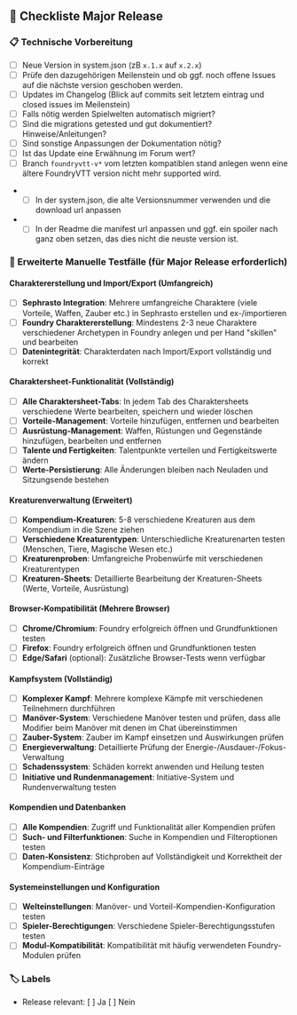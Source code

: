 ## 🧾 Checkliste Major Release

### 📋 Technische Vorbereitung

-   [ ] Neue Version in system.json (zB `x.1.x` auf `x.2.x`)
-   [ ] Prüfe den dazugehörigen Meilenstein und ob ggf. noch offene Issues auf die nächste version geschoben werden.
-   [ ] Updates im Changelog (Blick auf commits seit letztem eintrag und closed issues im Meilenstein)
-   [ ] Falls nötig werden Spielwelten automatisch migriert?
-   [ ] Sind die migrations getested und gut dokumentiert? Hinweise/Anleitungen?
-   [ ] Sind sonstige Anpassungen der Dokumentation nötig?
-   [ ] Ist das Update eine Erwähnung im Forum wert?
-   [ ] Branch `foundryvtt-v*` vom letzten kompatiblen stand anlegen wenn eine ältere FoundryVTT version nicht mehr supported wird.
-   -   [ ] In der system.json, die alte Versionsnummer verwenden und die download url anpassen
-   -   [ ] In der Readme die manifest url anpassen und ggf. ein spoiler nach ganz oben setzen, das dies nicht die neuste version ist.

### 🧪 Erweiterte Manuelle Testfälle (für Major Release erforderlich)

#### Charaktererstellung und Import/Export (Umfangreich)

-   [ ] **Sephrasto Integration**: Mehrere umfangreiche Charaktere (viele Vorteile, Waffen, Zauber etc.) in Sephrasto erstellen und ex-/importieren
-   [ ] **Foundry Charaktererstellung**: Mindestens 2-3 neue Charaktere verschiedener Archetypen in Foundry anlegen und per Hand "skillen" und bearbeiten
-   [ ] **Datenintegrität**: Charakterdaten nach Import/Export vollständig und korrekt

#### Charaktersheet-Funktionalität (Vollständig)

-   [ ] **Alle Charaktersheet-Tabs**: In jedem Tab des Charaktersheets verschiedene Werte bearbeiten, speichern und wieder löschen
-   [ ] **Vorteile-Management**: Vorteile hinzufügen, entfernen und bearbeiten
-   [ ] **Ausrüstung-Management**: Waffen, Rüstungen und Gegenstände hinzufügen, bearbeiten und entfernen
-   [ ] **Talente und Fertigkeiten**: Talentpunkte verteilen und Fertigkeitswerte ändern
-   [ ] **Werte-Persistierung**: Alle Änderungen bleiben nach Neuladen und Sitzungsende bestehen

#### Kreaturenverwaltung (Erweitert)

-   [ ] **Kompendium-Kreaturen**: 5-8 verschiedene Kreaturen aus dem Kompendium in die Szene ziehen
-   [ ] **Verschiedene Kreaturentypen**: Unterschiedliche Kreaturenarten testen (Menschen, Tiere, Magische Wesen etc.)
-   [ ] **Kreaturenproben**: Umfangreiche Probenwürfe mit verschiedenen Kreaturentypen
-   [ ] **Kreaturen-Sheets**: Detaillierte Bearbeitung der Kreaturen-Sheets (Werte, Vorteile, Ausrüstung)

#### Browser-Kompatibilität (Mehrere Browser)

-   [ ] **Chrome/Chromium**: Foundry erfolgreich öffnen und Grundfunktionen testen
-   [ ] **Firefox**: Foundry erfolgreich öffnen und Grundfunktionen testen
-   [ ] **Edge/Safari** (optional): Zusätzliche Browser-Tests wenn verfügbar

#### Kampfsystem (Vollständig)

-   [ ] **Komplexer Kampf**: Mehrere komplexe Kämpfe mit verschiedenen Teilnehmern durchführen
-   [ ] **Manöver-System**: Verschiedene Manöver testen und prüfen, dass alle Modifier beim Manöver mit denen im Chat übereinstimmen
-   [ ] **Zauber-System**: Zauber im Kampf einsetzen und Auswirkungen prüfen
-   [ ] **Energieverwaltung**: Detaillierte Prüfung der Energie-/Ausdauer-/Fokus-Verwaltung
-   [ ] **Schadenssystem**: Schäden korrekt anwenden und Heilung testen
-   [ ] **Initiative und Rundenmanagement**: Initiative-System und Rundenverwaltung testen

#### Kompendien und Datenbanken

-   [ ] **Alle Kompendien**: Zugriff und Funktionalität aller Kompendien prüfen
-   [ ] **Such- und Filterfunktionen**: Suche in Kompendien und Filteroptionen testen
-   [ ] **Daten-Konsistenz**: Stichproben auf Vollständigkeit und Korrektheit der Kompendium-Einträge

#### Systemeinstellungen und Konfiguration

-   [ ] **Welteinstellungen**: Manöver- und Vorteil-Kompendien-Konfiguration testen
-   [ ] **Spieler-Berechtigungen**: Verschiedene Spieler-Berechtigungsstufen testen
-   [ ] **Modul-Kompatibilität**: Kompatibilität mit häufig verwendeten Foundry-Modulen prüfen

### 🏷️ Labels

-   Release relevant: [ ] Ja [ ] Nein
